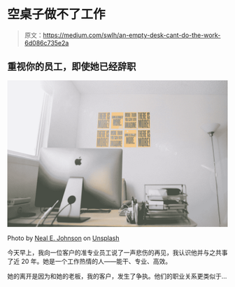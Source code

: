 # 空桌子做不了工作

> 原文：<https://medium.com/swlh/an-empty-desk-cant-do-the-work-6d086c735e2a>

## 重视你的员工，即使她已经辞职

![](img/6f527327abfdb7d710f61c411a809ead.png)

Photo by [Neal E. Johnson](https://unsplash.com/@neal_johnson?utm_source=medium&utm_medium=referral) on [Unsplash](https://unsplash.com?utm_source=medium&utm_medium=referral)

今天早上，我向一位客户的准专业员工说了一声悲伤的再见，我认识他并与之共事了近 20 年。她是一个工作热情的人——能干、专业、高效。

她的离开是因为和她的老板，我的客户，发生了争执。他们的职业关系更类似于…